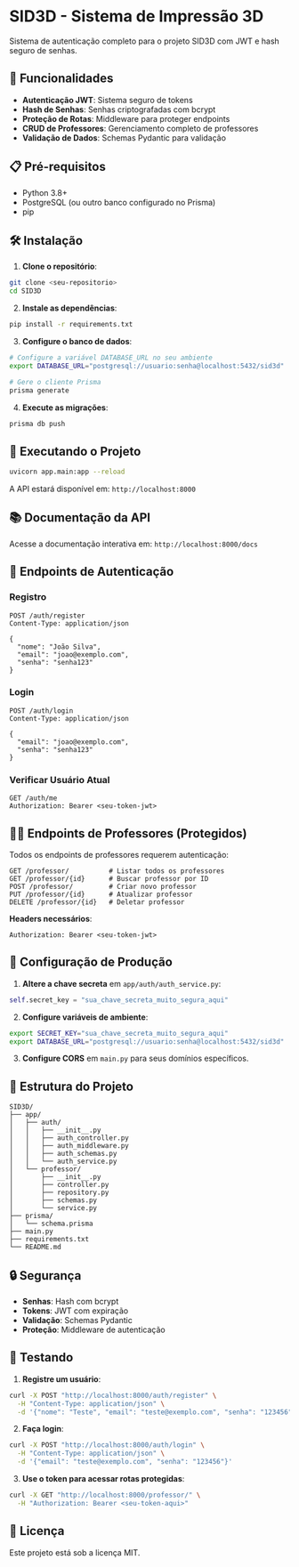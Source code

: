 # SID3D - Sistema de Impressão 3D

Sistema de autenticação completo para o projeto SID3D com JWT e hash seguro de senhas.

## 🚀 Funcionalidades

- **Autenticação JWT**: Sistema seguro de tokens
- **Hash de Senhas**: Senhas criptografadas com bcrypt
- **Proteção de Rotas**: Middleware para proteger endpoints
- **CRUD de Professores**: Gerenciamento completo de professores
- **Validação de Dados**: Schemas Pydantic para validação

## 📋 Pré-requisitos

- Python 3.8+
- PostgreSQL (ou outro banco configurado no Prisma)
- pip

## 🛠️ Instalação

1. **Clone o repositório**:
```bash
git clone <seu-repositorio>
cd SID3D
```

2. **Instale as dependências**:
```bash
pip install -r requirements.txt
```

3. **Configure o banco de dados**:
```bash
# Configure a variável DATABASE_URL no seu ambiente
export DATABASE_URL="postgresql://usuario:senha@localhost:5432/sid3d"

# Gere o cliente Prisma
prisma generate
```

4. **Execute as migrações**:
```bash
prisma db push
```

## 🚀 Executando o Projeto

```bash
uvicorn app.main:app --reload
```

A API estará disponível em: `http://localhost:8000`

## 📚 Documentação da API

Acesse a documentação interativa em: `http://localhost:8000/docs`

## 🔐 Endpoints de Autenticação

### Registro
```http
POST /auth/register
Content-Type: application/json

{
  "nome": "João Silva",
  "email": "joao@exemplo.com",
  "senha": "senha123"
}
```

### Login
```http
POST /auth/login
Content-Type: application/json

{
  "email": "joao@exemplo.com",
  "senha": "senha123"
}
```

### Verificar Usuário Atual
```http
GET /auth/me
Authorization: Bearer <seu-token-jwt>
```

## 👨‍🏫 Endpoints de Professores (Protegidos)

Todos os endpoints de professores requerem autenticação:

```http
GET /professor/          # Listar todos os professores
GET /professor/{id}      # Buscar professor por ID
POST /professor/         # Criar novo professor
PUT /professor/{id}      # Atualizar professor
DELETE /professor/{id}   # Deletar professor
```

**Headers necessários**:
```
Authorization: Bearer <seu-token-jwt>
```

## 🔧 Configuração de Produção

1. **Altere a chave secreta** em `app/auth/auth_service.py`:
```python
self.secret_key = "sua_chave_secreta_muito_segura_aqui"
```

2. **Configure variáveis de ambiente**:
```bash
export SECRET_KEY="sua_chave_secreta_muito_segura_aqui"
export DATABASE_URL="postgresql://usuario:senha@localhost:5432/sid3d"
```

3. **Configure CORS** em `main.py` para seus domínios específicos.

## 📁 Estrutura do Projeto

```
SID3D/
├── app/
│   ├── auth/
│   │   ├── __init__.py
│   │   ├── auth_controller.py
│   │   ├── auth_middleware.py
│   │   ├── auth_schemas.py
│   │   └── auth_service.py
│   └── professor/
│       ├── __init__.py
│       ├── controller.py
│       ├── repository.py
│       ├── schemas.py
│       └── service.py
├── prisma/
│   └── schema.prisma
├── main.py
├── requirements.txt
└── README.md
```

## 🔒 Segurança

- **Senhas**: Hash com bcrypt
- **Tokens**: JWT com expiração
- **Validação**: Schemas Pydantic
- **Proteção**: Middleware de autenticação

## 🧪 Testando

1. **Registre um usuário**:
```bash
curl -X POST "http://localhost:8000/auth/register" \
  -H "Content-Type: application/json" \
  -d '{"nome": "Teste", "email": "teste@exemplo.com", "senha": "123456"}'
```

2. **Faça login**:
```bash
curl -X POST "http://localhost:8000/auth/login" \
  -H "Content-Type: application/json" \
  -d '{"email": "teste@exemplo.com", "senha": "123456"}'
```

3. **Use o token para acessar rotas protegidas**:
```bash
curl -X GET "http://localhost:8000/professor/" \
  -H "Authorization: Bearer <seu-token-aqui>"
```

## 📝 Licença

Este projeto está sob a licença MIT. 